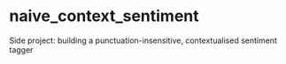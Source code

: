 # naive_context_sentiment
Side project: building a punctuation-insensitive, contextualised sentiment tagger
